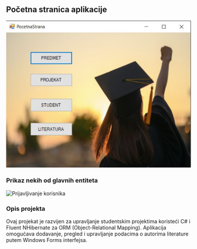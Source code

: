 ## Početna stranica aplikacije
![Početna stranica aplikacije](image1.png)
### Prikaz nekih od glavnih entiteta

![Prijavljivanje korisnika](s/image2.png)

### Opis projekta

Ovaj projekat je razvijen za upravljanje studentskim projektima koristeći C# i Fluent NHibernate za ORM (Object-Relational Mapping). Aplikacija omogućava dodavanje, pregled i upravljanje podacima o autorima literature putem Windows Forms interfejsa.

